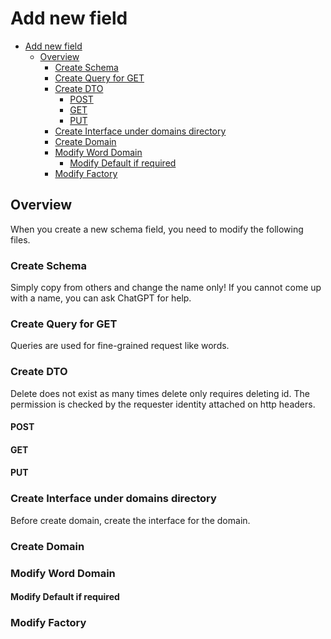 # Add new field

<!-- TOC -->

- [Add new field](#add-new-field)
  - [Overview](#overview)
    - [Create Schema](#create-schema)
    - [Create Query for GET](#create-query-for-get)
    - [Create DTO](#create-dto)
      - [POST](#post)
      - [GET](#get)
      - [PUT](#put)
    - [Create Interface under domains directory](#create-interface-under-domains-directory)
    - [Create Domain](#create-domain)
    - [Modify Word Domain](#modify-word-domain)
      - [Modify Default if required](#modify-default-if-required)
    - [Modify Factory](#modify-factory)

<!-- /TOC -->

## Overview
When you create a new schema field, you need to modify the following files.

### Create Schema

Simply copy from others and change the name only!
If you cannot come up with a name, you can ask ChatGPT for help.


### Create Query for GET
Queries are used for fine-grained request like words.

### Create DTO

Delete does not exist as many times delete only requires deleting id.
The permission is checked by the requester identity attached on http headers.

#### POST

#### GET

#### PUT

### Create Interface under domains directory
Before create domain, create the interface for the domain.

### Create Domain


### Modify Word Domain

#### Modify Default if required


### Modify Factory

